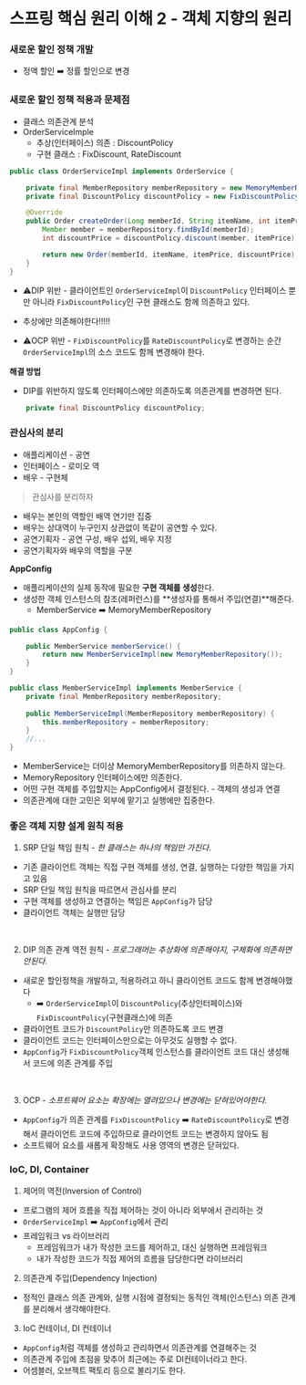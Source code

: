 # 스프링 핵심 원리 이해 2 - 객체 지향의 원리

### 새로운 할인 정책 개발
* 정액 할인 ➡️ 정률 할인으로 변경


### 새로운 할인 정책 적용과 문제점
* 클래스 의존관계 분석
* OrderServiceImple
  * 추상(인터페이스) 의존 : DiscountPolicy
  * 구현 클래스 : FixDiscount, RateDiscount
```java
public class OrderServiceImpl implements OrderService {

    private final MemberRepository memberRepository = new MemoryMemberRepository();
    private final DiscountPolicy discountPolicy = new FixDiscountPolicy(); // *

    @Override
    public Order createOrder(Long memberId, String itemName, int itemPrice) {
        Member member = memberRepository.findById(memberId);
        int discountPrice = discountPolicy.discount(member, itemPrice); // 단일 책임 원칙

        return new Order(memberId, itemName, itemPrice, discountPrice);
    }
}
```
* ⚠️DIP 위반 - 클라이언트인 `OrderServiceImpl`이 `DiscountPolicy` 인터페이스 뿐만 아니라 `FixDiscountPolicy`인 구현 클래스도 함께 의존하고 있다. 

* 추상에만 의존해야한다!!!!!
*  ⚠️OCP 위반 - `FixDiscountPolicy`를 `RateDiscountPolicy`로 변경하는 순간 `OrderServiceImpl`의 소스 코드도 함께 변경해야 한다.

**해결 방법**
* DIP를 위반하지 않도록 인터페이스에만 의존하도록 의존관계를 변경하면 된다. 
```java
    private final DiscountPolicy discountPolicy;
```

### 관심사의 분리
* 애플리케이션 - 공연
* 인터페이스 - 로미오 역
* 배우 - 구현체  

> 관심사를 분리하자
* 배우는 본인의 역할인 배역 연기만 집중
* 배우는 상대역이 누구인지 상관없이 똑같이 공연할 수 있다. 
* 공연기획자 - 공연 구성, 배우 섭외, 배우 지정
* 공연기획자와 배우의 역할을 구분

**AppConfig**
* 애플리케이션의 실제 동작에 필요한 **구현 객체를 생성**한다.
* 생성한 객체 인스턴스의 참조(레퍼런스)를 **생성자를 통해서 주입(연결)**해준다.
  * MemberService ➡️ MemoryMemberRepository
```java
public class AppConfig {

    public MemberService memberService() {
        return new MemberServiceImpl(new MemoryMemberRepository());
    }
}
```
```java
public class MemberServiceImpl implements MemberService {
    private final MemberRepository memberRepository;
    
    public MemberServiceImpl(MemberRepository memberRepository) {
        this.memberRepository = memberRepository;
    }
    //...
}
```
* MemberService는 더이상 MemoryMemberRepository를 의존하지 않는다.
* MemoryRepository 인터페이스에만 의존한다. 
* 어떤 구현 객체를 주입할지는 AppConfig에서 결정된다. - 객체의 생성과 연결 
* 의존관계에 대한 고민은 외부에 맡기고 실행에만 집중한다.

### 좋은 객체 지향 설계 원칙 적용
1. SRP 단일 책임 원칙 - *한 클래스는 하나의 책임만 가진다.*
* 기존 클라이언트 객체는 직접 구현 객체를 생성, 연결, 실행하는 다양한 책임을 가지고 있음
* SRP 단일 책임 원칙을 따르면서 관심사를 분리
* 구현 객체를 생성하고 연결하는 책임은 `AppConfig`가 담당
* 클라이언트 객체는 실행만 담당

<br />

2. DIP 의존 관계 역전 원칙 - *프로그래머는 추상화에 의존해야지, 구체화에 의존하면 안된다.*
* 새로운 할인정책을 개발하고, 적용하려고 하니 클라이언트 코드도 함께 변경해야했다   
  * ➡️ `OrderServiceImpl`이 `DiscountPolicy`(추상인터페이스)와 `FixDiscountPolicy`(구현클래스)에 의존
* 클라이언트 코드가 `DiscountPolicy`만 의존하도록 코드 변경
* 클라이언트 코드는 인터페이스만으로는 아무것도 실행할 수 없다. 
* `AppConfig`가 `FixDiscountPolicy`객체 인스턴스를 클라이언트 코드 대신 생성해서
코드에 의존 관계를 주입

<br />

3. OCP - *소프트웨어 요소는 확장에는 열려있으나 변경에는 닫혀있어야한다.* 
* `AppConfig`가 의존 관계를 `FixDiscountPolicy` ➡️ `RateDiscountPolicy`로 변경해서 클라이언트 코드에 주입하므로
클라이언트 코드는 변경하지 않아도 됨
* 소프트웨어 요소를 새롭게 확장해도 사용 영역의 변경은 닫혀있다. 

### IoC, DI, Container
1. 제어의 역전(Inversion of Control)
* 프로그램의 제어 흐름을 직접 제어하는 것이 아니라 외부에서 관리하는 것
* `OrderServiceImpl` ➡️ `AppConfig`에서 관리
* 프레임워크 vs 라이브러리
  * 프레임워크가 내가 작성한 코드를 제어하고, 대신 실행하면 프레임워크
  * 내가 작성한 코드가 직접 제어의 흐름을 담당한다면 라이브러리

2. 의존관계 주입(Dependency Injection)
* 정적인 클래스 의존 관계와, 실행 시점에 결정되는 동적인 객체(인스턴스) 의존 관계를 분리해서 생각해야한다.

3. IoC 컨테이너, DI 컨테이너
* `AppConfig`처럼 객체를 생성하고 관리하면서 의존관계를 연결해주는 것
* 의존관계 주입에 초점을 맞추어 최근에는 주로 DI컨테이너라고 한다. 
* 어셈블러, 오브젝트 팩토리 등으로 불리기도 한다. 